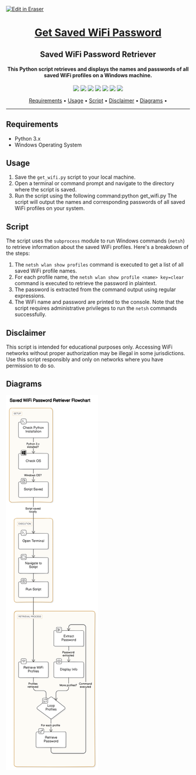 <p><a target="_blank" href="https://app.eraser.io/workspace/NNvK2TSsAisLEufhr97Y" id="edit-in-eraser-github-link"><img alt="Edit in Eraser" src="https://firebasestorage.googleapis.com/v0/b/second-petal-295822.appspot.com/o/images%2Fgithub%2FOpen%20in%20Eraser.svg?alt=media&amp;token=968381c8-a7e7-472a-8ed6-4a6626da5501"></a></p>

<h1 align="center"><a href="https://github.com/ronknight/get-saved-wifi-password">Get Saved WiFi Password</a></h1>
<h2 align="center">Saved WiFi Password Retriever</h2>
<h4 align="center">This Python script retrieves and displays the names and passwords of all saved WiFi profiles on a Windows machine.
</h4>

<p align="center">
<a href="https://twitter.com/PinoyITSolution"><img src="https://img.shields.io/twitter/follow/PinoyITSolution?style=social"></a>
<a href="https://github.com/ronknight?tab=followers"><img src="https://img.shields.io/github/followers/ronknight?style=social"></a>
<a href="https://youtube.com/@PinoyITSolution"><img src="https://img.shields.io/youtube/channel/subscribers/UCeoETAlg3skyMcQPqr97omg"></a>
<a href="https://github.com/ronknight/get-saved-wifi-password/issues"><img src="https://img.shields.io/badge/contributions-welcome-brightgreen.svg?style=flat"></a>
<a href="https://github.com/ronknight/get-saved-wifi-password/blob/master/LICENSE"><img src="https://img.shields.io/badge/License-MIT-yellow.svg"></a>
<a href="#"><img src="https://img.shields.io/badge/Made%20with-Python-1f425f.svg"></a>
<a href="https://github.com/ronknight"><img src="https://img.shields.io/badge/Made%20with%20%F0%9F%A4%8D%20by%20-%20Ronknight%20-%20red"></a>
</p>

<p align="center">
  <a href="#requirements">Requirements</a> •
  <a href="#usage">Usage</a> •
  <a href="#script">Script</a> •
  <a href="#disclaimer">Disclaimer</a> •
  <a href="#diagrams">Diagrams</a> •
</p>

---

## Requirements
- Python 3.x
- Windows Operating System

## Usage
1. Save the `get_wifi.py`  script to your local machine.
2. Open a terminal or command prompt and navigate to the directory where the script is saved.
3. Run the script using the following command:python get_wifi.py
The script will output the names and corresponding passwords of all saved WiFi profiles on your system.

## Script
The script uses the `subprocess` module to run Windows commands (`netsh`) to retrieve information about the saved WiFi profiles. Here's a breakdown of the steps:

1. The `netsh wlan show profiles`  command is executed to get a list of all saved WiFi profile names.
2. For each profile name, the `netsh wlan show profile <name> key=clear`  command is executed to retrieve the password in plaintext.
3. The password is extracted from the command output using regular expressions.
4. The WiFi name and password are printed to the console.
Note that the script requires administrative privileges to run the `netsh` commands successfully.

## Disclaimer
This script is intended for educational purposes only. Accessing WiFi networks without proper authorization may be illegal in some jurisdictions. Use this script responsibly and only on networks where you have permission to do so.

<!-- eraser-additional-content -->
## Diagrams
<!-- eraser-additional-files -->
<a href="/README-Saved WiFi Password Retriever Flowchart-1.eraserdiagram" data-element-id="xR26Uj-gmo42uwCSuML4X"><img src="/.eraser/NNvK2TSsAisLEufhr97Y___3Jivg2tjMecMlrHwbIVIBR8f7U03___---diagram----1de9c6967c1928a58e723a7d02dce8ed-Saved-WiFi-Password-Retriever-Flowchart.png" alt="" data-element-id="xR26Uj-gmo42uwCSuML4X" /></a>
<!-- end-eraser-additional-files -->
<!-- end-eraser-additional-content -->
<!--- Eraser file: https://app.eraser.io/workspace/NNvK2TSsAisLEufhr97Y --->
